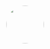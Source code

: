 <div style="flex flex-row">
    <a herf="url"><img src="https://avatars.githubusercontent.com/u/68742854?s=400&u=187cabd3362f78ff3b8a0b2393a46931c0ee5ca2&v=4" width="100" style="border-radius:50%" height="auto"/></a>
 </div>

<!--
**Kelvide/Kelvide** is a ✨ _special_ ✨ repository because its `README.md` (this file) appears on your GitHub profile.

Here are some ideas to get you started:

- 🔭 I’m currently working on ...
- 🌱 I’m currently learning ...
- 👯 I’m looking to collaborate on ...
- 🤔 I’m looking for help with ...
- 💬 Ask me about ...
- 📫 How to reach me: ...
- 😄 Pronouns: ...
- ⚡ Fun fact: ...
-->
